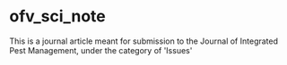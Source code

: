 # ofv_sci_note
This is a journal article meant for submission to the Journal of Integrated Pest Management, under the category of 'Issues'
